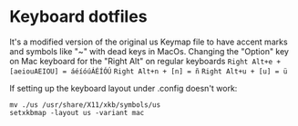 # Keyboard dotfiles

It's a modified version of the original us Keymap file to have accent marks and symbols like "~" with dead keys in MacOs.
Changing the "Option" key on Mac keyboard for the "Right Alt" on regular keyboards
`Right Alt+e + [aeiouAEIOU] = áéíóúÁÉÍÓÚ`
`Right Alt+n + [n] = ñ`
`Right Alt+u + [u] = ü`

If setting up the keyboard layout under .config doesn't work:
```
mv ./us /usr/share/X11/xkb/symbols/us
setxkbmap -layout us -variant mac
```
